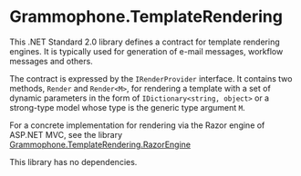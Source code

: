 # Grammophone.TemplateRendering
This .NET Standard 2.0 library defines a contract for template rendering engines.
It is typically used for generation of e-mail messages, workflow messages and others.

The contract is expressed by the `IRenderProvider` interface. It contains two methods, `Render` and `Render<M>`, for
rendering a template with a set of dynamic parameters in the form of `IDictionary<string, object>` or
a strong-type model whose type is the generic type argument `M`.

For a concrete implementation for rendering via the Razor engine of ASP.NET MVC,
see the library [Grammophone.TemplateRendering.RazorEngine](https://github.com/grammophone/Grammophone.TemplateRendering.RazorEngine)

This library has no dependencies.
